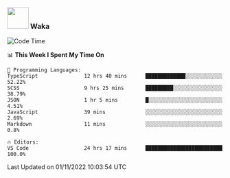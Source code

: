 ### <img src="https://media.giphy.com/media/VgCDAzcKvsR6OM0uWg/giphy.gif" width="50"> Waka

  <!--START_SECTION:waka-->
![Code Time](http://img.shields.io/badge/Code%20Time-1%2C006%20hrs%2011%20mins-blue)

📊 **This Week I Spent My Time On** 

```text
💬 Programming Languages: 
TypeScript               12 hrs 40 mins      █████████████░░░░░░░░░░░░   52.22% 
SCSS                     9 hrs 25 mins       █████████░░░░░░░░░░░░░░░░   38.79% 
JSON                     1 hr 5 mins         █░░░░░░░░░░░░░░░░░░░░░░░░   4.51% 
JavaScript               39 mins             ░░░░░░░░░░░░░░░░░░░░░░░░░   2.69% 
Markdown                 11 mins             ░░░░░░░░░░░░░░░░░░░░░░░░░   0.8%

🔥 Editors: 
VS Code                  24 hrs 17 mins      █████████████████████████   100.0%

```


 Last Updated on 01/11/2022 10:03:54 UTC
<!--END_SECTION:waka-->

